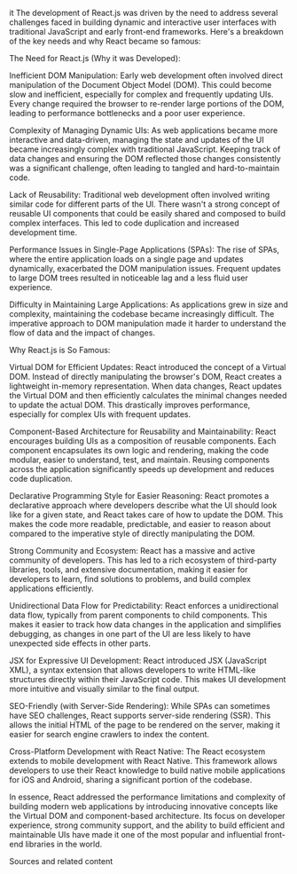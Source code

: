 it The development of React.js was driven by the need to address several challenges faced in building dynamic and interactive user interfaces with traditional JavaScript and early front-end frameworks. Here's a breakdown of the key needs and why React became so famous:

The Need for React.js (Why it was Developed):

Inefficient DOM Manipulation: Early web development often involved direct manipulation of the Document Object Model (DOM). This could become slow and inefficient, especially for complex and frequently updating UIs. Every change required the browser to re-render large portions of the DOM, leading to performance bottlenecks and a poor user experience.   

Complexity of Managing Dynamic UIs: As web applications became more interactive and data-driven, managing the state and updates of the UI became increasingly complex with traditional JavaScript. Keeping track of data changes and ensuring the DOM reflected those changes consistently was a significant challenge, often leading to tangled and hard-to-maintain code.

Lack of Reusability: Traditional web development often involved writing similar code for different parts of the UI. There wasn't a strong concept of reusable UI components that could be easily shared and composed to build complex interfaces. This led to code duplication and increased development time.   

Performance Issues in Single-Page Applications (SPAs): The rise of SPAs, where the entire application loads on a single page and updates dynamically, exacerbated the DOM manipulation issues. Frequent updates to large DOM trees resulted in noticeable lag and a less fluid user experience.   

Difficulty in Maintaining Large Applications: As applications grew in size and complexity, maintaining the codebase became increasingly difficult. The imperative approach to DOM manipulation made it harder to understand the flow of data and the impact of changes.

Why React.js is So Famous:

 Virtual DOM for Efficient Updates: React introduced the concept of a Virtual DOM. Instead of directly manipulating the browser's DOM, React creates a lightweight in-memory representation. When data changes, React updates the Virtual DOM and then efficiently calculates the minimal changes needed to update the actual DOM. This drastically improves performance, especially for complex UIs with frequent updates.   

 Component-Based Architecture for Reusability and Maintainability: React encourages building UIs as a composition of reusable components. Each component encapsulates its own logic and rendering, making the code modular, easier to understand, test, and maintain. Reusing components across the application significantly speeds up development and reduces code duplication.   

Declarative Programming Style for Easier Reasoning: React promotes a declarative approach where developers describe what the UI should look like for a given state, and React takes care of how to update the DOM. This makes the code more readable, predictable, and easier to reason about compared to the imperative style of directly manipulating the DOM.   

 Strong Community and Ecosystem: React has a massive and active community of developers. This has led to a rich ecosystem of third-party libraries, tools, and extensive documentation, making it easier for developers to learn, find solutions to problems, and build complex applications efficiently.   

 Unidirectional Data Flow for Predictability: React enforces a unidirectional data flow, typically from parent components to child components. This makes it easier to track how data changes in the application and simplifies debugging, as changes in one part of the UI are less likely to have unexpected side effects in other parts.   

 JSX for Expressive UI Development: React introduced JSX (JavaScript XML), a syntax extension that allows developers to write HTML-like structures directly within their JavaScript code. This makes UI development more intuitive and visually similar to the final output.   

SEO-Friendly (with Server-Side Rendering): While SPAs can sometimes have SEO challenges, React supports server-side rendering (SSR). This allows the initial HTML of the page to be rendered on the server, making it easier for search engine crawlers to index the content.   

Cross-Platform Development with React Native: The React ecosystem extends to mobile development with React Native. This framework allows developers to use their React knowledge to build native mobile applications for iOS and Android, sharing a significant portion of the codebase.   

In essence, React addressed the performance limitations and complexity of building modern web applications by introducing innovative concepts like the Virtual DOM and component-based architecture. Its focus on developer experience, strong community support, and the ability to build efficient and maintainable UIs have made it one of the most popular and influential front-end libraries in the world.   


Sources and related content

